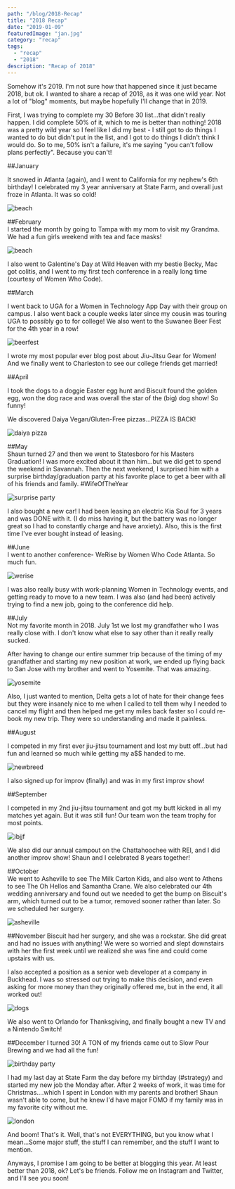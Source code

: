 ```yaml
---
path: "/blog/2018-Recap"
title: "2018 Recap"
date: "2019-01-09"
featuredImage: "jan.jpg"
category: "recap"
tags:
  - "recap"
  - "2018"
description: "Recap of 2018"
---
```


Somehow it's 2019. I'm not sure how that happened since it just became 2018, but ok. I wanted to share a recap of 2018, as it was one wild year. Not a lot of "blog" moments, but maybe hopefully I'll change that in 2019.

First, I was trying to complete my 30 Before 30 list...that didn't really happen. I did complete 50% of it, which to me is better than nothing! 2018 was a pretty wild year so I feel like I did my best - I still got to do things I wanted to do but didn't put in the list, and I got to do things I didn't think I would do. So to me, 50% isn't a failure, it's me saying "you can't follow plans perfectly". Because you can't!

##January

It snowed in Atlanta (again), and I went to California for my nephew's 6th birthday! I celebrated my 3 year anniversary at State Farm, and overall just froze in Atlanta. It was so cold!

![beach](jan.jpg)

##February  
I started the month by going to Tampa with my mom to visit my Grandma. We had a fun girls weekend with tea and face masks!

![beach](images/beach.jpg)

I also went to Galentine's Day at Wild Heaven with my bestie Becky, Mac got colitis, and I went to my first tech conference in a really long time (courtesy of Women Who Code).

##March

I went back to UGA for a Women in Technology App Day with their group on campus. I also went back a couple weeks later since my cousin was touring UGA to possibly go to for college! We also went to the Suwanee Beer Fest for the 4th year in a row!

![beerfest](images/beerfest.jpg)

I wrote my most popular ever blog post about Jiu-Jitsu Gear for Women! And we finally went to Charleston to see our college friends get married!

##April

I took the dogs to a doggie Easter egg hunt and Biscuit found the golden egg, won the dog race and was overall the star of the (big) dog show! So funny!

We discovered Daiya Vegan/Gluten-Free pizzas...PIZZA IS BACK!

![daiya pizza](images/daiyapizza.jpg)

##May  
Shaun turned 27 and then we went to Statesboro for his Masters Graduation! I was more excited about it than him...but we did get to spend the weekend in Savannah. Then the next weekend, I surprised him with a surprise birthday/graduation party at his favorite place to get a beer with all of his friends and family. #WifeOfTheYear

![surprise party](images/surpriseparty.jpg)

I also bought a new car! I had been leasing an electric Kia Soul for 3 years and was DONE with it. (I do miss having it, but the battery was no longer great so I had to constantly charge and have anxiety). Also, this is the first time I've ever bought instead of leasing.

##June  
I went to another conference- WeRise by Women Who Code Atlanta. So much fun.

![werise](images/werise.jpg)

I was also really busy with work-planning Women in Technology events, and getting ready to move to a new team. I was also (and had been) actively trying to find a new job, going to the conference did help.

##July  
Not my favorite month in 2018. July 1st we lost my grandfather who I was really close with. I don't know what else to say other than it really really sucked.

After having to change our entire summer trip because of the timing of my grandfather and starting my new position at work, we ended up flying back to San Jose with my brother and went to Yosemite. That was amazing.

![yosemite](images/yosemite.jpg)

Also, I just wanted to mention, Delta gets a lot of hate for their change fees but they were insanely nice to me when I called to tell them why I needed to cancel my flight and then helped me get my miles back faster so I could re-book my new trip. They were so understanding and made it painless.

##August

I competed in my first ever jiu-jitsu tournament and lost my butt off...but had fun and learned so much while getting my a\$\$ handed to me.

![newbreed](images/newbreed.jpg)

I also signed up for improv (finally) and was in my first improv show!

##September

I competed in my 2nd jiu-jitsu tournament and got my butt kicked in all my matches yet again. But it was still fun! Our team won the team trophy for most points.

![ibjjf](images/ibjjf.jpg)

We also did our annual campout on the Chattahoochee with REI, and I did another improv show! Shaun and I celebrated 8 years together!

##October  
We went to Asheville to see The Milk Carton Kids, and also went to Athens to see The Oh Hellos and Samantha Crane. We also celebrated our 4th wedding anniversary and found out we needed to get the bump on Biscuit's arm, which turned out to be a tumor, removed sooner rather than later. So we scheduled her surgery.

![asheville](images/asheville.jpg)

##November
Biscuit had her surgery, and she was a rockstar. She did great and had no issues with anything! We were so worried and slept downstairs with her the first week until we realized she was fine and could come upstairs with us.

I also accepted a position as a senior web developer at a company in Buckhead. I was so stressed out trying to make this decision, and even asking for more money than they originally offered me, but in the end, it all worked out!

![dogs](images/doggos.jpg)

We also went to Orlando for Thanksgiving, and finally bought a new TV and a Nintendo Switch!

##December
I turned 30! A TON of my friends came out to Slow Pour Brewing and we had all the fun!

![birthday party](images/30.jpeg)

I had my last day at State Farm the day before my birthday (#strategy) and started my new job the Monday after. After 2 weeks of work, it was time for Christmas....which I spent in London with my parents and brother! Shaun wasn't able to come, but he knew I'd have major FOMO if my family was in my favorite city without me.

![london](images/london.jpg)

And boom! That's it. Well, that's not EVERYTHING, but you know what I mean...Some major stuff, the stuff I can remember, and the stuff I want to mention.

Anyways, I promise I am going to be better at blogging this year. At least better than 2018, ok? Let's be friends. Follow me on Instagram and Twitter, and I'll see you soon!
